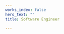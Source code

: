 ```yaml
---
works_index: false
hero_text: ""
title: Software Engineer

---
```

<Hero :text="$page.frontmatter.hero_text" />
